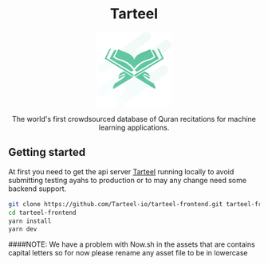 <p align='center'>
  <h1 align='center'>Tarteel</h1>
  <p align='center'><img width='150' src='https://raw.githubusercontent.com/bahaa96/Tarteel-frontend/master/public/logo-3x.png' /></p>
  <p align='center'>The world's first crowdsourced database of Quran recitations for machine learning applications.</p>
</p>

## Getting started

At first you need to get the api server [Tarteel](https://github.com/Tarteel-io/tarteel.io) running locally to avoid submitting testing ayahs to production or to may any change need some backend support.

```bash
git clone https://github.com/Tarteel-io/tarteel-frontend.git tarteel-frontend
cd tarteel-frontend
yarn install
yarn dev
```

####NOTE: 
We have a problem with Now.sh in the assets that are contains capital letters so for now please rename any asset file to be in lowercase
